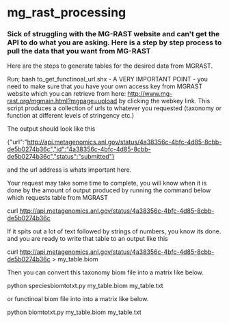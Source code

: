 # mg_rast_processing

### Sick of struggling with the MG-RAST website and can't get the API to do what you are asking.  Here is a step by step process to pull the data that you want from MG-RAST
Here are the steps to generate tables for the desired data from MGRAST.

Run; bash to_get_functinoal_url.shx - A VERY IMPORTANT POINT - you need to make sure that you have your own access key from MGRAST website which you can retrieve from here:
http://www.mg-rast.org/mgmain.html?mgpage=upload by clicking the webkey link. This script produces a collection of urls to whatever you requested (taxonomy or function at different levels of stringency etc.)

The output should look like this

{"url":"http://api.metagenomics.anl.gov/status/4a38356c-4bfc-4d85-8cbb-de5b0274b36c","id":"4a38356c-4bfc-4d85-8cbb-de5b0274b36c","status":"submitted"}

and the url address is whats important here.  

Your request may take some time to complete, you will know when it is done by the amount of output produced by running the command below which requests table from MGRAST

curl http://api.metagenomics.anl.gov/status/4a38356c-4bfc-4d85-8cbb-de5b0274b36c

If it spits out a lot of text followed by strings of numbers, you know its done.  and you are ready to write that table to an output like this

curl http://api.metagenomics.anl.gov/status/4a38356c-4bfc-4d85-8cbb-de5b0274b36c > my_table.biom

Then you can convert this taxonomy biom file into a matrix like below.

python speciesbiomtotxt.py my_table.biom my_table.txt

or functinoal biom file into into a matrix like below.

python biomtotxt.py my_table.biom my_table.txt


